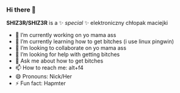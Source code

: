 ### Hi there 👋


**SHIZ3R/SHIZ3R** is a ✨ _special_ ✨ elektroniczny chłopak maciejki


- 🔭 I’m currently working on yo mama ass
- 🌱 I’m currently learning how to get bitches (i use linux pingwin)
- 👯 I’m looking to collaborate on yo mama ass
- 🤔 I’m looking for help with getting bitches
- 💬 Ask me about how to get bitches
- 📫 How to reach me: alt+f4
- 😄 Pronouns: Nick/Her
- ⚡ Fun fact: Hapmter

